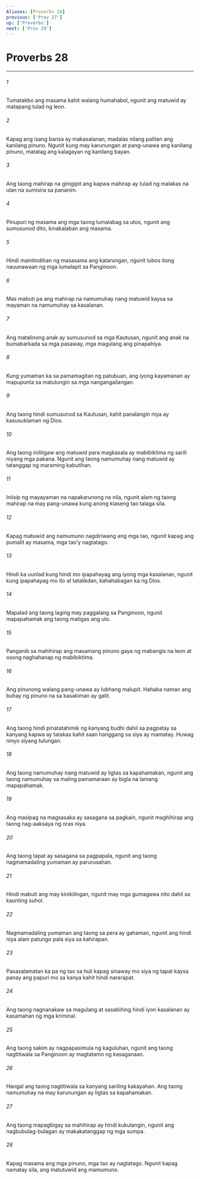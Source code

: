 ```yaml
---
Aliases: [Proverbs 28]
previous: ['Prov 27']
up: ['Proverbs']
next: ['Prov 29']
---
```

# Proverbs 28

***


###### 1 


Tumatakbo ang masama kahit walang humahabol, ngunit ang matuwid ay matapang tulad ng leon. 


###### 2 


Kapag ang isang bansa ay makasalanan, madalas nilang palitan ang kanilang pinuno. Ngunit kung may karunungan at pang-unawa ang kanilang pinuno, matatag ang kalagayan ng kanilang bayan. 


###### 3 


Ang taong mahirap na ginigipit ang kapwa mahirap ay tulad ng malakas na ulan na sumisira sa pananim. 


###### 4 


Pinupuri ng masama ang mga taong lumalabag sa utos, ngunit ang sumusunod dito, kinakalaban ang masama. 


###### 5 


Hindi maintindihan ng masasama ang katarungan, ngunit lubos itong nauunawaan ng mga lumalapit sa Panginoon. 


###### 6 


Mas mabuti pa ang mahirap na namumuhay nang matuwid kaysa sa mayaman na namumuhay sa kasalanan. 


###### 7 


Ang matalinong anak ay sumusunod sa mga Kautusan, ngunit ang anak na bumabarkada sa mga pasaway, mga magulang ang pinapahiya. 


###### 8 


Kung yumaman ka sa pamamagitan ng patubuan, ang iyong kayamanan ay mapupunta sa matulungin sa mga nangangailangan. 


###### 9 


Ang taong hindi sumusunod sa Kautusan, kahit panalangin niya ay kasusuklaman ng Dios. 


###### 10 


Ang taong inililigaw ang matuwid para magkasala ay mabibiktima ng sarili niyang mga pakana. Ngunit ang taong namumuhay nang matuwid ay tatanggap ng maraming kabutihan. 


###### 11 


Iniisip ng mayayaman na napakarunong na nila, ngunit alam ng taong mahirap na may pang-unawa kung anong klaseng tao talaga sila. 


###### 12 


Kapag matuwid ang namumuno nagdiriwang ang mga tao, ngunit kapag ang pumalit ay masama, mga taoʼy nagtatago. 


###### 13 


Hindi ka uunlad kung hindi mo ipapahayag ang iyong mga kasalanan, ngunit kung ipapahayag mo ito at tatalikdan, kahahabagan ka ng Dios. 


###### 14 


Mapalad ang taong laging may paggalang sa Panginoon, ngunit mapapahamak ang taong matigas ang ulo. 


###### 15 


Panganib sa mahihirap ang masamang pinuno gaya ng mabangis na leon at osong naghahanap ng mabibiktima. 


###### 16 


Ang pinunong walang pang-unawa ay lubhang malupit. Hahaba naman ang buhay ng pinuno na sa kasakiman ay galit. 


###### 17 


Ang taong hindi pinatatahimik ng kanyang budhi dahil sa pagpatay sa kanyang kapwa ay tatakas kahit saan hanggang sa siya ay mamatay. Huwag ninyo siyang tulungan. 


###### 18 


Ang taong namumuhay nang matuwid ay ligtas sa kapahamakan, ngunit ang taong namumuhay sa maling pamamaraan ay bigla na lamang mapapahamak. 


###### 19 


Ang masipag na magsasaka ay sasagana sa pagkain, ngunit maghihirap ang taong nag-aaksaya ng oras niya. 


###### 20 


Ang taong tapat ay sasagana sa pagpapala, ngunit ang taong nagmamadaling yumaman ay parurusahan. 


###### 21 


Hindi mabuti ang may kinikilingan, ngunit may mga gumagawa nito dahil sa kaunting suhol. 


###### 22 


Nagmamadaling yumaman ang taong sa pera ay gahaman, ngunit ang hindi niya alam patungo pala siya sa kahirapan. 


###### 23 


Pasasalamatan ka pa ng tao sa huli kapag sinaway mo siya ng tapat kaysa panay ang papuri mo sa kanya kahit hindi nararapat. 


###### 24 


Ang taong nagnanakaw sa magulang at sasabihing hindi iyon kasalanan ay kasamahan ng mga kriminal. 


###### 25 


Ang taong sakim ay nagpapasimula ng kaguluhan, ngunit ang taong nagtitiwala sa Panginoon ay magtatamo ng kasaganaan. 


###### 26 


Hangal ang taong nagtitiwala sa kanyang sariling kakayahan. Ang taong namumuhay na may karunungan ay ligtas sa kapahamakan. 


###### 27 


Ang taong mapagbigay sa mahihirap ay hindi kukulangin, ngunit ang nagbubulag-bulagan ay makakatanggap ng mga sumpa. 


###### 28 


Kapag masama ang mga pinuno, mga tao ay nagtatago. Ngunit kapag namatay sila, ang matutuwid ang mamumuno.
